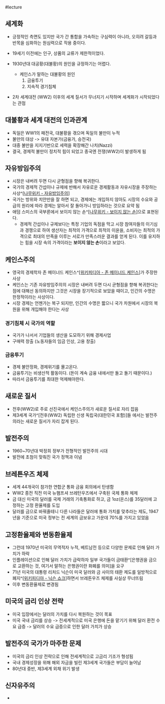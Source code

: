 #lecture 

## 세계화
- 긍정적인 측면도 있지만 국가 간 통합을 가속하는 구심력이 아니라, 오히려 갈등과 반목을 심화하는 원심력으로 작용 중이다.
- 19세기 이전에는 인구, 상품의 교류가 제한적이었다.

- 1930년대 대공황(대불황)의 원인을 규정하기는 어렵다.
	- 케인스가 말하는 대불황의 원인
		1. 금융투기
		2. 지속적 경기침체
- 2차 세계대전 (WW2) 이후의 세계 질서가 무너지기 시작하며 세계화가 시작되었다는 관점
## 대불황과 세계 대전의 인과관계
- 독일은 WW1의 패전국, 대불황을 겪으며 독일의 불만이 누적
- 불만의 대상 -> 유대 자본가(금융가, 승전국)
- 대중 불만을 지지기반으로 세력을 확장해간 나치(Nazzi)
- 결국, 경제적 불만이 정치적 힘이 되었고 종국엔 전쟁(WW2)이 발생하게 됨

## 자유방임주의
- 시장은 내버려 두면 다시 균형점을 향해 복귀한다.
- 국가의 경제적 간섭이나 규제에 반해서 자유로운 경제활동과 자유시장을 주장하는 사상^[[나무위키 - 자유방임주의](https://namu.wiki/w/%EC%9E%90%EC%9C%A0%EB%B0%A9%EC%9E%84%EC%A3%BC%EC%9D%98)]
- 국가는 방위와 치안만을 잘 하면 되고, 경제에는 개입하지 않아도 시장의 수요와 공급의 원리에 따라 경제는 알아서 잘 돌아가니 방임하라는 것으로 요약 됨
- 애덤 스미스의 국부론에서 보이지 않는 손^[[나무위키 - 보이지 않는 손](https://namu.wiki/w/%EB%B3%B4%EC%9D%B4%EC%A7%80%20%EC%95%8A%EB%8A%94%20%EC%86%90)]으로 표현된다.
	- 경제적 간섭이나 규제보다는 특정 기업의 독점을 막고 시장 참여자들의 이기심과 경쟁으로 하여 생산자는 최적의 가격으로 최적의 이윤을, 소비자는 최적의 가격으로 최대의 만족을 이루는 서로가 만족스러운 결과를 얻게 된다. 이를 유지하는 힘을 시장 속의 가격이라는 **보이지 않는 손**이라고 보았다.

## 케인스주의
- 영국의 경제학자 존 메이너드 케인스^[[위키피디아 - 존 메이너드 케인스](https://ko.wikipedia.org/wiki/%EC%A1%B4_%EB%A9%94%EC%9D%B4%EB%84%88%EB%93%9C_%EC%BC%80%EC%9D%B8%EC%8A%A4)]가 주장한 사상
- 케인스는 기존 자유방임주의의 시장은 내버려 두면 다시 균형점을 향해 복귀한다는 점에 대해선 동의하지만 그것은 시장을 장기적으로 보았을 때이고, 인간의 수명은 한정적이라는 사상이다. 
- 시장 경제는 언젠가는 복구 되지만, 인간의 수명은 짧으니 국가 차원에서 시장의 복원을 위해 개입해야 한다는 사상


### 경기침체 시 국가의 역할
- 국가가 나서서 기업들의 생산을 도모하기 위해 경제사업
- 구매력 창출 (노동자들의 임금 인상, 고용 창출)

### 금융투기
- 경제 불안정화, 경제위기를 몰고온다.
- 금융투기는 비생산적 활동이다. (돈이 계속 금융 내에서만 돌고 돌기 때문이다.)
- 따라서 금융투기를 최대한 억제해야한다.

## 새로운 질서
- 전후(WW2)로 주로 선진국에서 케인스주의가 새로운 질서로 자리 잡음 
- 제3세계 국가^[전후(WW2) 독립한 신생 독립국(대한민국 포함)]들 에서는 발전주의라는 새로운 질서가 자리 잡게 된다.

## 발전주의
- 1960~70년대 박정희 정부가 전형적인 발전주의 시대
- 발전에 초첨이 맞춰진 국가 정책과 이념

## 브레튼우즈 체제
- 세계 44개국이 참가한 연합군 통화 금융 회의에서 탄생함
- WW2 종전 직전 미국 뉴햄프셔 브레턴우즈에서 구축된 국제 통화 체제
- 금 대신 미국의 달러를 국제 거래의 기축통화로 하고, 금 1oz(온스)를 35달러에 고정하는 고정 환율제를 도입
- 달러를 금으로 바꿔줄테니 다른 나라들은 달러에 통화 가치를 맞추라는 제도, 1947년을 기준으로 미국 정부는 전 세계의 금보유고 가운데 70%를 가지고 있었음

## 고정환율제와 변동환율제
- 그런데 1970년 미국의 무역적자 누적, 베트남전 등으로 다양한 문제로 인해 달러 가치가 하락
- 인플레이션으로 인해 달러 가치가 급락하자 일부 국가들이 금태환^[은행권을 금으로 교환하는 것, 여기서 말하는 은행권이란 화폐를 의미]을 요구
- 71년 미국의 대통령 리처드 닉슨이 미국 달러와 금 사이의 태환 제도를 일방적으로 폐지^[[위키피디아 - 닉슨 쇼크](https://ko.wikipedia.org/wiki/%EB%8B%89%EC%8A%A8_%EC%B6%A9%EA%B2%A9)]하면서 브레튼우즈 체제를 사실상 무너뜨림
- 이후 변동환율제로 변경됨

## 미국의 금리 인상 전략
- 미국 입장에서는 달러의 가치를 다시 복원하는 것이 목표
- 미국 국내 금리를 상승 -> 전세계적으로 미국 은행에 돈을 맡기기 위해 달러 환전 수요 급증 -> 달러의 수요 급증으로 인한 달러 가치가 상승

## 발전주의 국가가 마주한 문제
- 미국의 금리 인상 전략으로 인해 전세계적으로 고금리 기조가 형성됨
- 국내 경제성장을 위해 해외 자금을 빌린 제3세계 국가들은 부담이 늘어남
- 80년대 중반, 제3세계 외채 위기 발생


## 신자유주의
- 
